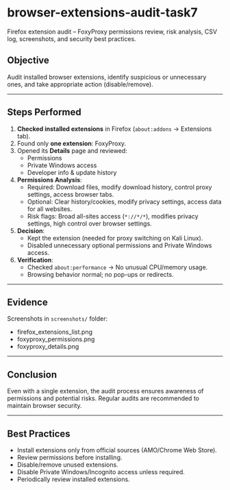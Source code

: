 # browser-extensions-audit-task7
Firefox extension audit – FoxyProxy permissions review, risk analysis, CSV log, screenshots, and security best practices.

## Objective
Audit installed browser extensions, identify suspicious or unnecessary ones, and take appropriate action (disable/remove).

---

## Steps Performed
1. **Checked installed extensions** in Firefox (`about:addons` → Extensions tab).
2. Found only **one extension**: FoxyProxy.
3. Opened its **Details** page and reviewed:
   - Permissions
   - Private Windows access
   - Developer info & update history
4. **Permissions Analysis**:
   - Required: Download files, modify download history, control proxy settings, access browser tabs.
   - Optional: Clear history/cookies, modify privacy settings, access data for all websites.
   - Risk flags: Broad all-sites access (`*://*/*`), modifies privacy settings, high control over browser settings.
5. **Decision**:
   - Kept the extension (needed for proxy switching on Kali Linux).
   - Disabled unnecessary optional permissions and Private Windows access.
6. **Verification**:
   - Checked `about:performance` → No unusual CPU/memory usage.
   - Browsing behavior normal; no pop-ups or redirects.

---

## Evidence
Screenshots in `screenshots/` folder:
- firefox_extensions_list.png
- foxyproxy_permissions.png
- foxyproxy_details.png

---

## Conclusion
Even with a single extension, the audit process ensures awareness of permissions and potential risks. Regular audits are recommended to maintain browser security.

---

## Best Practices
- Install extensions only from official sources (AMO/Chrome Web Store).
- Review permissions before installing.
- Disable/remove unused extensions.
- Disable Private Windows/Incognito access unless required.
- Periodically review installed extensions.
